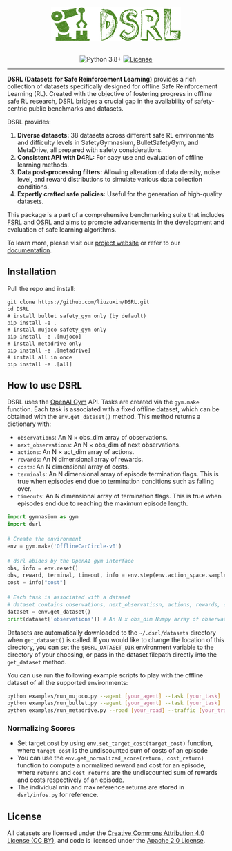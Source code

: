 <div align="center">
  <a href="http://fsrl.readthedocs.io"><img width="300px" height="auto" src="docs/_static/images/dsrl-logo.png"></a>
</div>

<br/>

<div align="center">

  <a>![Python 3.8+](https://img.shields.io/badge/Python-3.8%2B-brightgreen.svg)</a>
  [![License](https://img.shields.io/badge/License-Apache_2.0-blue.svg)](#license)
  <!-- [![Documentation Status](https://img.shields.io/readthedocs/fsrl?logo=readthedocs)](https://fsrl.readthedocs.io) -->
  <!-- [![CodeCov](https://codecov.io/github/liuzuxin/fsrl/branch/main/graph/badge.svg?token=BU27LTW9F3)](https://codecov.io/github/liuzuxin/fsrl)
  [![Tests](https://github.com/liuzuxin/fsrl/actions/workflows/test.yml/badge.svg)](https://github.com/liuzuxin/fsrl/actions/workflows/test.yml) -->
  <!-- [![CodeCov](https://img.shields.io/codecov/c/github/liuzuxin/fsrl/main?logo=codecov)](https://app.codecov.io/gh/liuzuxin/fsrl) -->
  <!-- [![tests](https://img.shields.io/github/actions/workflow/status/liuzuxin/fsrl/test.yml?label=tests&logo=github)](https://github.com/liuzuxin/fsrl/tree/HEAD/tests) -->
  <!-- [![PyPI](https://img.shields.io/pypi/v/fsrl?logo=pypi)](https://pypi.org/project/fsrl) -->
  <!-- [![GitHub Repo Stars](https://img.shields.io/github/stars/liuzuxin/fsrl?color=brightgreen&logo=github)](https://github.com/liuzuxin/fsrl/stargazers)
  [![Downloads](https://static.pepy.tech/personalized-badge/fsrl?period=total&left_color=grey&right_color=blue&left_text=downloads)](https://pepy.tech/project/fsrl) -->

</div>

---


**DSRL (Datasets for Safe Reinforcement Learning)** provides a rich collection of datasets specifically designed for offline Safe Reinforcement Learning (RL). Created with the objective of fostering progress in offline safe RL research, DSRL bridges a crucial gap in the availability of safety-centric public benchmarks and datasets. 

DSRL provides:

1. **Diverse datasets:** 38 datasets across different safe RL environments and difficulty levels in SafetyGymnasium, BulletSafetyGym, and MetaDrive, all prepared with safety considerations.
2. **Consistent API with D4RL:** For easy use and evaluation of offline learning methods.
3. **Data post-processing filters:** Allowing alteration of data density, noise level, and reward distributions to simulate various data collection conditions.
4. **Expertly crafted safe policies:** Useful for the generation of high-quality datasets.

This package is a part of a comprehensive benchmarking suite that includes [FSRL](https://github.com/liuzuxin/fsrl) and [OSRL](https://github.com/liuzuxin/osrl) and aims to promote advancements in the development and evaluation of safe learning algorithms.

To learn more, please visit our [project website](http://www.offline-saferl.org) or refer to our [documentation](./docs).

## Installation

Pull the repo and install:
```
git clone https://github.com/liuzuxin/DSRL.git
cd DSRL
# install bullet safety_gym only (by default)
pip install -e .
# install mujoco safety_gym only
pip install -e .[mujoco]
# install metadrive only
pip install -e .[metadrive]
# install all in once
pip install -e .[all]
```

## How to use DSRL
DSRL uses the [OpenAI Gym](https://github.com/openai/gym) API. Tasks are created via the `gym.make` function. Each task is associated with a fixed offline dataset, which can be obtained with the `env.get_dataset()` method. This method returns a dictionary with:
- `observations`: An N × obs_dim array of observations.
- `next_observations`: An N × obs_dim of next observations.
- `actions`: An N × act_dim array of actions.
- `rewards`: An N dimensional array of rewards.
- `costs`: An N dimensional array of costs.
- `terminals`: An N dimensional array of episode termination flags. This is true when episodes end due to termination conditions such as falling over.
- `timeouts`: An N dimensional array of termination flags. This is true when episodes end due to reaching the maximum episode length.

```python
import gymnasium as gym
import dsrl

# Create the environment
env = gym.make('OfflineCarCircle-v0')

# dsrl abides by the OpenAI gym interface
obs, info = env.reset()
obs, reward, terminal, timeout, info = env.step(env.action_space.sample())
cost = info["cost"]

# Each task is associated with a dataset
# dataset contains observations, next_observatiosn, actions, rewards, costs, terminals, timeouts
dataset = env.get_dataset()
print(dataset['observations']) # An N x obs_dim Numpy array of observations
```

Datasets are automatically downloaded to the `~/.dsrl/datasets` directory when `get_dataset()` is called. If you would like to change the location of this directory, you can set the `$DSRL_DATASET_DIR` environment variable to the directory of your choosing, or pass in the dataset filepath directly into the `get_dataset` method.

You can use run the following example scripts to play with the offline dataset of all the supported environments: 

``` bash
python examples/run_mujoco.py --agent [your_agent] --task [your_task]
python examples/run_bullet.py --agent [your_agent] --task [your_task]
python examples/run_metadrive.py --road [your_road] --traffic [your_traffic] 
```

### Normalizing Scores
- Set target cost by using `env.set_target_cost(target_cost)` function, where `target_cost` is the undiscounted sum of costs of an episode
- You can use the `env.get_normalized_score(return, cost_return)` function to compute a normalized reward and cost for an episode, where `returns` and `cost_returns` are the undiscounted sum of rewards and costs respectively of an episode. 
- The individual min and max reference returns are stored in `dsrl/infos.py` for reference.


## License

All datasets are licensed under the [Creative Commons Attribution 4.0 License (CC BY)](https://creativecommons.org/licenses/by/4.0/), and code is licensed under the [Apache 2.0 License](https://www.apache.org/licenses/LICENSE-2.0.html).